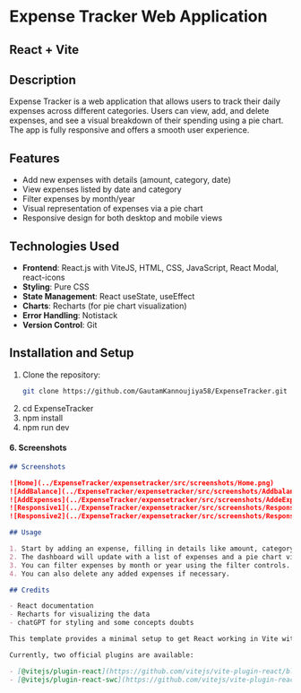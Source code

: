 # Expense Tracker Web Application

## React + Vite

## Description

Expense Tracker is a web application that allows users to track their daily expenses across different categories. Users can view, add, and delete expenses, and see a visual breakdown of their spending using a pie chart. The app is fully responsive and offers a smooth user experience.

## Features

- Add new expenses with details (amount, category, date)
- View expenses listed by date and category
- Filter expenses by month/year
- Visual representation of expenses via a pie chart
- Responsive design for both desktop and mobile views

## Technologies Used

- **Frontend**: React.js with ViteJS, HTML, CSS, JavaScript, React Modal, react-icons
- **Styling**: Pure CSS
- **State Management**: React useState, useEffect
- **Charts**: Recharts (for pie chart visualization)
- **Error Handling**: Notistack
- **Version Control**: Git

## Installation and Setup

1. Clone the repository:
   ```bash
   git clone https://github.com/GautamKannoujiya58/ExpenseTracker.git
   ```
2. cd ExpenseTracker
3. npm install
4. npm run dev

#### 6. **Screenshots**

```markdown
## Screenshots

![Home](../ExpenseTracker/expensetracker/src/screenshots/Home.png)
![AddBalance](../ExpenseTracker/expensetracker/src/screenshots/Addbalance.png)
![AddExpenses](../ExpenseTracker/expensetracker/src/screenshots/AddeExpenses.png)
![Responsive1](../ExpenseTracker/expensetracker/src/screenshots/Responsive1.png)
![Responsive2](../ExpenseTracker/expensetracker/src/screenshots/Responsive2.png)

## Usage

1. Start by adding an expense, filling in details like amount, category, and date.
2. The dashboard will update with a list of expenses and a pie chart visualizing the expenses by category.
3. You can filter expenses by month or year using the filter controls.
4. You can also delete any added expenses if necessary.

## Credits

- React documentation
- Recharts for visualizing the data
- chatGPT for styling and some concepts doubts

This template provides a minimal setup to get React working in Vite with HMR and some ESLint rules.

Currently, two official plugins are available:

- [@vitejs/plugin-react](https://github.com/vitejs/vite-plugin-react/blob/main/packages/plugin-react/README.md) uses [Babel](https://babeljs.io/) for Fast Refresh
- [@vitejs/plugin-react-swc](https://github.com/vitejs/vite-plugin-react-swc) uses [SWC](https://swc.rs/) for Fast Refresh
```
